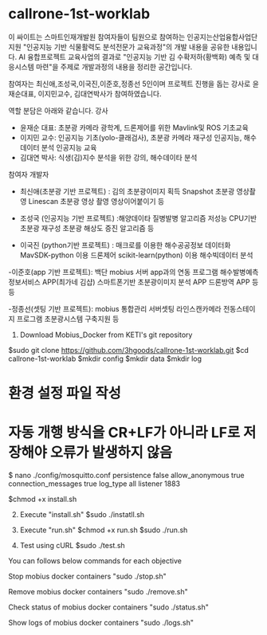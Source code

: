 # callrone-1st-worklab
이 싸이트는 스마트인재개발원 참여자들이 팀원으로 참여하는
인공지는산업융합사업단 지원 "인공지능 기반 식물활력도 분석전문가 교육과정"의 개발 내용을 
공유한 내용입니다.
AI 융합프로젝트 교육사업의 결과로 "인공지능 기반  김 수확저하(황백화) 예측 및 대응시스템 마련"을 주제로
개발과정의 내용을 정리한 공간입니다.

참여자는 최신애,조성국,이국진,이준호,정종선 5인이며
프로젝트 진행을 돕는 강사로 윤재순대표, 이지민교수, 김대연박사가 참여하였습니다.

역할 분담은 아래와 같습니다.
강사
 - 윤재순 대표: 초분광 카메라 광학계, 드론제어를 위한 Mavlink및 ROS 기초교육
 - 이지민 교수: 인공지능 기초(yolo-클래검사), 초분광 카메라 재구성 인공지능, 해수데이터 분석 인공지능 교육
 - 김대연 박사: 식생(김)지수 분석을 위한 강의, 해수데이타 분석 

참여자 개발자
 - 최신애(초분광 기반 프로젝트) : 김의 초분광이미지 획득
                                Snapshot 초분광 영상촬영
                                Linescan 초분광 영상 촬영
                                영상이어붙이기 등

 - 조성국 (인공지능 기반 프로젝트) :해양데이타 질병발병 알고리즘
                                  저성능 CPU기반 초분광 재구성
                                  초분광 해상도 증진 알고리즘 등
                                  
 - 이국진 (python기반 프로젝트) : 매크로를 이용한 해수공공정보 데이터화
                                MavSDK-python 이용 드론제어
                                scikit-learn(python) 이용 해수빅데이터 분석

 -이준호(app 기반 프로젝트): 백단 mobius 서버 app과의 연동 프로그램
                           해수발병예측정보서비스 APP(최가네 김샵)
                           스마트폰기반 초분광이미지 분석 APP
                           드론방역 APP 등등

 -정종선(셋팅 기반 프로젝트): mobius 통합관리 서버셋팅
                           라인스캔카메라 전동스테이지 프로그램
                           초분광시스템 구축지원 등



1. Download Mobius_Docker from KETI's git repository

$sudo git clone https://github.com/3hgoods/callrone-1st-worklab.git
$cd callrone-1st-worklab
$mkdir config
$mkdir data
$mkdir log

# 환경 설정 파일 작성
# 자동 개행 방식을 CR+LF가 아니라 LF로 저장해야 오류가 발생하지 않음
$ nano ./config/mosquitto.conf
persistence false
allow_anonymous true
connection_messages true
log_type all
listener 1883

$chmod +x install.sh

2. Execute "install.sh"
$sudo ./instatll.sh

3. Execute "run.sh"
$chmod +x run.sh
$sudo ./run.sh

4. Test using cURL
$sudo ./test.sh



You can follows below commands for each objective

Stop mobius docker containers 
"sudo ./stop.sh"

Remove mobius docker containers
"sudo ./remove.sh"

Check status of mobius docker containers
"sudo ./status.sh"

Show logs of mobius docker containers
"sudo ./logs.sh"



